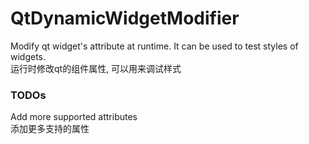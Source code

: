 # QtDynamicWidgetModifier  


Modify qt widget's attribute at runtime. It can be used to test styles of widgets.  
运行时修改qt的组件属性, 可以用来调试样式


### TODOs  
Add more supported attributes  
添加更多支持的属性
